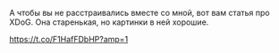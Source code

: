 А чтобы вы не расстраивались вместе со мной, вот вам статья про XDoG. Она старенькая, но картинки в ней хорошие.

https://t.co/F1HafFDbHP?amp=1